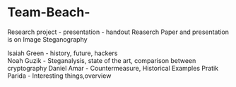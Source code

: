 # Team-Beach-
Research project - presentation - handout
Reaserch Paper and presentation is on Image Steganography

Isaiah Green -  history, future, hackers<br>
Noah Guzik - Steganalysis, state of the art, comparison between cryptography
Daniel Amar - Countermeasure, Historical Examples
Pratik Parida - Interesting things,overview
